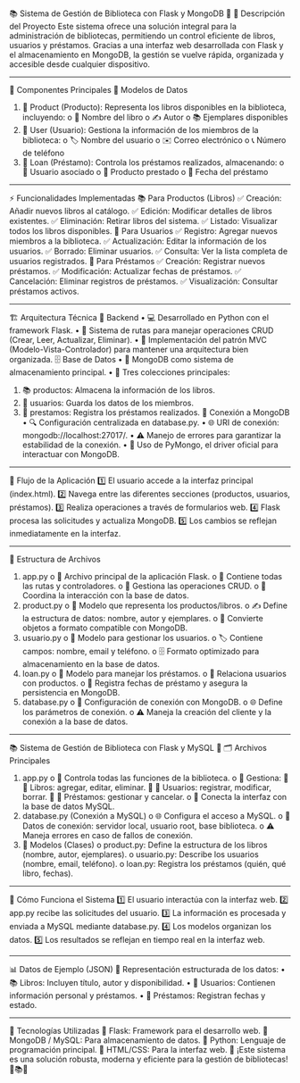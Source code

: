 📚 Sistema de Gestión de Biblioteca con Flask y MongoDB 🚀
🌟 Descripción del Proyecto
Este sistema ofrece una solución integral para la administración de bibliotecas, permitiendo un control eficiente de libros, usuarios y préstamos. Gracias a una interfaz web desarrollada con Flask y el almacenamiento en MongoDB, la gestión se vuelve rápida, organizada y accesible desde cualquier dispositivo.
________________________________________
🔹 Componentes Principales
📂 Modelos de Datos
1.	📖 Product (Producto): Representa los libros disponibles en la biblioteca, incluyendo:
o	📌 Nombre del libro
o	✍️ Autor
o	📚 Ejemplares disponibles
2.	👤 User (Usuario): Gestiona la información de los miembros de la biblioteca:
o	🏷️ Nombre del usuario
o	✉️ Correo electrónico
o	📞 Número de teléfono
3.	🔄 Loan (Préstamo): Controla los préstamos realizados, almacenando:
o	👤 Usuario asociado
o	📖 Producto prestado
o	📅 Fecha del préstamo
________________________________________
⚡ Funcionalidades Implementadas
📚 Para Productos (Libros)
✅ Creación: Añadir nuevos libros al catálogo. ✅ Edición: Modificar detalles de libros existentes. ✅ Eliminación: Retirar libros del sistema. ✅ Listado: Visualizar todos los libros disponibles.
👥 Para Usuarios
✅ Registro: Agregar nuevos miembros a la biblioteca. ✅ Actualización: Editar la información de los usuarios. ✅ Borrado: Eliminar usuarios. ✅ Consulta: Ver la lista completa de usuarios registrados.
🔄 Para Préstamos
✅ Creación: Registrar nuevos préstamos. ✅ Modificación: Actualizar fechas de préstamos. ✅ Cancelación: Eliminar registros de préstamos. ✅ Visualización: Consultar préstamos activos.
________________________________________
🏗️ Arquitectura Técnica
🔧 Backend
•	💻 Desarrollado en Python con el framework Flask.
•	🔀 Sistema de rutas para manejar operaciones CRUD (Crear, Leer, Actualizar, Eliminar).
•	📌 Implementación del patrón MVC (Modelo-Vista-Controlador) para mantener una arquitectura bien organizada.
🗄️ Base de Datos
•	💾 MongoDB como sistema de almacenamiento principal.
•	📂 Tres colecciones principales:
1.	📚 productos: Almacena la información de los libros.
2.	👥 usuarios: Guarda los datos de los miembros.
3.	🔄 prestamos: Registra los préstamos realizados.
🔗 Conexión a MongoDB
•	🔍 Configuración centralizada en database.py.
•	🌐 URI de conexión: mongodb://localhost:27017/.
•	⚠️ Manejo de errores para garantizar la estabilidad de la conexión.
•	🔌 Uso de PyMongo, el driver oficial para interactuar con MongoDB.
________________________________________
🔄 Flujo de la Aplicación
1️⃣ El usuario accede a la interfaz principal (index.html). 2️⃣ Navega entre las diferentes secciones (productos, usuarios, préstamos). 3️⃣ Realiza operaciones a través de formularios web. 4️⃣ Flask procesa las solicitudes y actualiza MongoDB. 5️⃣ Los cambios se reflejan inmediatamente en la interfaz.
________________________________________
📁 Estructura de Archivos
1.	app.py
o	🚀 Archivo principal de la aplicación Flask.
o	📌 Contiene todas las rutas y controladores.
o	🔄 Gestiona las operaciones CRUD.
o	🔗 Coordina la interacción con la base de datos.
2.	product.py
o	📖 Modelo que representa los productos/libros.
o	✍️ Define la estructura de datos: nombre, autor y ejemplares.
o	🔄 Convierte objetos a formato compatible con MongoDB.
3.	usuario.py
o	👥 Modelo para gestionar los usuarios.
o	🏷️ Contiene campos: nombre, email y teléfono.
o	🗄️ Formato optimizado para almacenamiento en la base de datos.
4.	loan.py
o	🔄 Modelo para manejar los préstamos.
o	🔗 Relaciona usuarios con productos.
o	📅 Registra fechas de préstamo y asegura la persistencia en MongoDB.
5.	database.py
o	🔌 Configuración de conexión con MongoDB.
o	🌐 Define los parámetros de conexión.
o	⚠️ Maneja la creación del cliente y la conexión a la base de datos.
________________________________________
📚 Sistema de Gestión de Biblioteca con Flask y MySQL 🚀
🗂️ Archivos Principales
1.	app.py
o	🔧 Controla todas las funciones de la biblioteca.
o	📌 Gestiona:
	📖 Libros: agregar, editar, eliminar.
	👥 Usuarios: registrar, modificar, borrar.
	🔄 Préstamos: gestionar y cancelar.
o	🔗 Conecta la interfaz con la base de datos MySQL.
2.	database.py (Conexión a MySQL)
o	🌐 Configura el acceso a MySQL.
o	🔑 Datos de conexión: servidor local, usuario root, base biblioteca.
o	⚠️ Maneja errores en caso de fallos de conexión.
3.	📌 Modelos (Clases)
o	product.py: Define la estructura de los libros (nombre, autor, ejemplares).
o	usuario.py: Describe los usuarios (nombre, email, teléfono).
o	loan.py: Registra los préstamos (quién, qué libro, fechas).
________________________________________
🔄 Cómo Funciona el Sistema
1️⃣ El usuario interactúa con la interfaz web. 2️⃣ app.py recibe las solicitudes del usuario. 3️⃣ La información es procesada y enviada a MySQL mediante database.py. 4️⃣ Los modelos organizan los datos. 5️⃣ Los resultados se reflejan en tiempo real en la interfaz web.
________________________________________
📊 Datos de Ejemplo (JSON)
📌 Representación estructurada de los datos:
•	📚 Libros: Incluyen título, autor y disponibilidad.
•	👥 Usuarios: Contienen información personal y préstamos.
•	🔄 Préstamos: Registran fechas y estado.
________________________________________
🚀 Tecnologías Utilizadas
🔹 Flask: Framework para el desarrollo web. 🔹 MongoDB / MySQL: Para almacenamiento de datos. 🔹 Python: Lenguaje de programación principal. 🔹 HTML/CSS: Para la interfaz web.
📌 ¡Este sistema es una solución robusta, moderna y eficiente para la gestión de bibliotecas! 🎯📚✨

